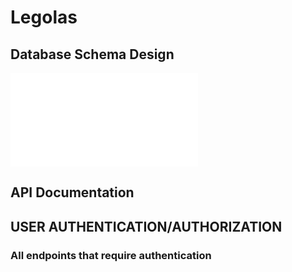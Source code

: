 # Legolas

## Database Schema Design

![db-schema]

[db-schema]: ./legolas-project/static/features-list.txt
## API Documentation

## USER AUTHENTICATION/AUTHORIZATION

### All endpoints that require authentication

